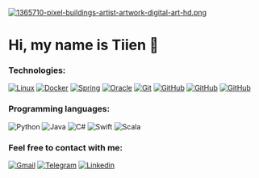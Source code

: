 [![1365710-pixel-buildings-artist-artwork-digital-art-hd.png](https://i.postimg.cc/dVx7SB8j/1365710-pixel-buildings-artist-artwork-digital-art-hd.png)](https://postimg.cc/Bj2Qj27j)

# Hi, my name is Tiien 👋

### Technologies:

[![Linux](https://img.shields.io/badge/-Linux-000?&logo=Linux)]()
[![Docker](https://img.shields.io/badge/-Docker-000?&logo=Docker)]()
[![Spring](https://img.shields.io/badge/-Spring-000?&logo=Spring)]()
[![Oracle](https://img.shields.io/badge/-Oracle-000?&logo=Oracle)]()
[![Git](https://img.shields.io/badge/-Git-000?&logo=Git)]()
[![GitHub](https://img.shields.io/badge/-GitHub-000?&logo=GitHub)]()
[![GitHub](https://img.shields.io/badge/-Android_Studio-000?&logo=Android-Studio)]()
[![GitHub](https://img.shields.io/badge/-Xcode-000?&logo=Xcode)]()

### Programming languages:

![Python](https://img.shields.io/badge/python-3670A0?style=for-the-badge&logo=python&logoColor=ffdd54)
![Java](https://img.shields.io/badge/java-%23ED8B00.svg?style=for-the-badge&logo=openjdk&logoColor=white)
![C#](https://img.shields.io/badge/c%23-%23239120.svg?style=for-the-badge&logo=c-sharp&logoColor=white)
![Swift](https://img.shields.io/badge/swift-F54A2A?style=for-the-badge&logo=swift&logoColor=white)
![Scala](https://img.shields.io/badge/scala-%23DC322F.svg?style=for-the-badge&logo=scala&logoColor=white)

### Feel free to contact with me:

[![Gmail](https://img.shields.io/badge/-tmai2218@gmail.com-000?&logo=Gmail)](mailto:tmai2218@gmail.com)
[![Telegram](https://img.shields.io/badge/-Telegram-000?&logo=Telegram)](https://t.me/MaiMax)
[![Linkedin](https://img.shields.io/badge/-Linkedin-000?&logo=Linkedin)](https://www.linkedin.com/in/tiien-noanh-mai-6611241a8/)
